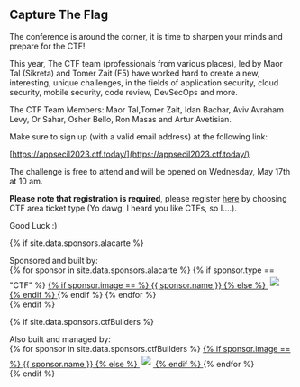 ---
---

## Capture The Flag

The conference is around the corner, it is time to sharpen your minds and prepare for the CTF!

This year, The CTF team (professionals from various places), led by Maor Tal (Sikreta) and Tomer Zait (F5) have worked hard to create a new, interesting, unique challenges, in the fields of application security, cloud security, mobile security, code review, DevSecOps and more.

The CTF Team Members: Maor Tal,Tomer Zait, Idan Bachar, Aviv Avraham Levy, Or Sahar, Osher Bello, Ron Masas and Artur Avetisian. 

Make sure to sign up (with a valid email address) at the following link:  

[https://appsecil2023.ctf.today/](https://appsecil2023.ctf.today/)



The challenge is free to attend and will be opened on Wednesday, May 17th at 10 am.

**Please note that registration is required**, please register  [here](https://www.eventbrite.com/e/appsec-israel-2023-tickets-594694937567) by choosing CTF area ticket type (Yo dawg, I heard you like CTFs, so I....). 

Good Luck  :)

{% if site.data.sponsors.alacarte %}
<div class="sponsor-tier">
	Sponsored and built by:<br/>
  {% for sponsor in site.data.sponsors.alacarte %}
	{% if sponsor.type == "CTF" %}
		<span class="sponsor silver-sponsor">
	 	 <a href="{{ sponsor.url }}" title="{{ sponsor.name }}" target="_blank">
			{% if sponsor.image == %}
			  <span>{{ sponsor.name }}</span>
			{% else %}
			  <img src="assets/img/Sponsors/{{ sponsor.image }}" style="padding: 4px;">
			{% endif %}
		  </a>
		</span>
	{% endif %}
{% endfor %}
</div>
{% endif %}

{% if site.data.sponsors.ctfBuilders %}
<div class="sponsor-tier">
	Also built and managed by:<br/>
  {% for sponsor in site.data.sponsors.ctfBuilders %}
	<span class="sponsor silver-sponsor">
	  <a href="{{ sponsor.url }}" title="{{ sponsor.name }}" target="_blank">
		{% if sponsor.image == %}
		  <span>{{ sponsor.name }}</span>
		{% else %}
		  <img src="assets/img/Sponsors/{{ sponsor.image }}" style="padding: 4px;">
		{% endif %}
	  </a>
	</span>
{% endfor %}
</div>
{% endif %}
